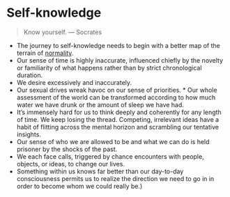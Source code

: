 # Self-knowledge

> Know yourself.
―  Socrates

* The journey to self-knowledge needs to begin with a better map of the terrain of [normality](./normality.md).
* Our sense of time is highly inaccurate, influenced chiefly by the novelty or familiarity of what happens rather than by strict chronological duration.
* We desire excessively and inaccurately.
* Our sexual drives wreak havoc on our sense of priorities. * Our whole assessment of the world can be transformed according to how much water we have drunk or the amount of sleep we have had.
* It’s immensely hard for us to think deeply and coherently for any length of time. We keep losing the thread. Competing, irrelevant ideas have a habit of flitting across the mental horizon and scrambling our tentative insights.
* Our sense of who we are allowed to be and what we can do is held prisoner by the shocks of the past.
* We each face calls, triggered by chance encounters with people, objects, or ideas, to change our lives.
* Something within us knows far better than our day-to-day consciousness permits us to realize the direction we need to go in in order to become whom we could really be.)
